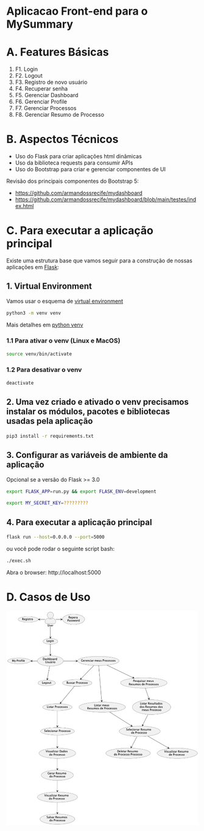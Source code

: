# Aplicacao Front-end para o MySummary

# A. Features Básicas

1. F1. Login
2. F2. Logout
3. F3. Registro de novo usuário
4. F4. Recuperar senha
5. F5. Gerenciar Dashboard
6. F6. Gerenciar Profile 
7. F7. Gerenciar Processos
8. F8. Gerenciar Resumo de Processo

# B. Aspectos Técnicos

- Uso do Flask para criar aplicações html dinâmicas
- Uso da biblioteca requests para consumir APIs 
- Uso do Bootstrap para criar e gerenciar componentes de UI

Revisão dos principais componentes do Bootstrap 5: 
- https://github.com/armandossrecife/mydashboard
- https://github.com/armandossrecife/mydashboard/blob/main/testes/index.html

# C. Para executar a aplicação principal

Existe uma estrutura base que vamos seguir para a construção de nossas aplicações em [Flask](https://flask.palletsprojects.com/en/2.3.x/): 

## 1. Virtual Environment

Vamos usar o esquema de [virtual environment](https://docs.python.org/3/library/venv.html)

```bash
python3 -m venv venv
```

Mais detalhes em [python venv](https://packaging.python.org/en/latest/guides/installing-using-pip-and-virtual-environments/#creating-a-virtual-environment)

### 1.1 Para ativar o venv (Linux e MacOS)

```bash
source venv/bin/activate
```

### 1.2 Para desativar o venv 

```bash
deactivate
```

## 2. Uma vez criado e ativado o venv precisamos instalar os módulos, pacotes e bibliotecas usadas pela aplicação

```bash
pip3 install -r requirements.txt
```

## 3. Configurar as variáveis de ambiente da aplicação

Opcional se a versão do Flask >= 3.0

```bash
export FLASK_APP=run.py && export FLASK_ENV=development
```
```bash
export MY_SECRET_KEY=?????????
```

## 4. Para executar a aplicação principal

```bash
flask run --host=0.0.0.0 --port=5000
```
ou você pode rodar o seguinte script bash: 
```bash
./exec.sh
```

Abra o browser: http://localhost:5000

# D. Casos de Uso

![](docs/imagens/usecases.png)